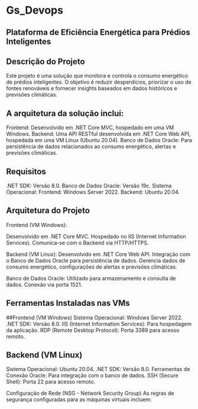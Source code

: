 # Gs_Devops

## Plataforma de Eficiência Energética para Prédios Inteligentes
## Descrição do Projeto
Este projeto é uma solução que monitora e controla o consumo energético de prédios inteligentes. O objetivo é reduzir desperdícios, priorizar o uso de fontes renováveis e fornecer insights baseados em dados históricos e previsões climáticas.

##  A arquitetura da solução inclui:

Frontend: Desenvolvido em .NET Core MVC, hospedado em uma VM Windows.
Backend: Uma API RESTful desenvolvida em .NET Core Web API, hospedada em uma VM Linux (Ubuntu 20.04).
Banco de Dados Oracle: Para persistência de dados relacionados ao consumo energético, alertas e previsões climáticas.

## Requisitos
.NET SDK: Versão 8.0.
Banco de Dados Oracle: Versão 19c.
Sistema Operacional:
Frontend: Windows Server 2022.
Backend: Ubuntu 20.04.


## Arquitetura do Projeto
Frontend (VM Windows):

Desenvolvido em .NET Core MVC.
Hospedado no IIS (Internet Information Services).
Comunica-se com o Backend via HTTP/HTTPS.

Backend (VM Linux):
Desenvolvido em .NET Core Web API.
Integração com o Banco de Dados Oracle para persistência de dados.
Gerencia dados de consumo energético, configurações de alertas e previsões climáticas.

Banco de Dados Oracle:
Utilizado para armazenamento e consulta de dados.
Conexão via porta 1521.

## Ferramentas Instaladas nas VMs
##Frontend (VM Windows)
Sistema Operacional: Windows Server 2022.
.NET SDK: Versão 8.0.
IIS (Internet Information Services): Para hospedagem da aplicação.
RDP (Remote Desktop Protocol): Porta 3389 para acesso remoto.

## Backend (VM Linux)
Sistema Operacional: Ubuntu 20.04.
.NET SDK: Versão 8.0.
Ferramentas de Conexão Oracle: Para integração com o banco de dados.
SSH (Secure Shell): Porta 22 para acesso remoto.

Configuração de Rede (NSG - Network Security Group)
As regras de segurança configuradas para as máquinas virtuais incluem:

